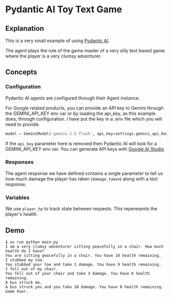 # Pydantic AI Toy Text Game
## Explanation
This is a very small example of using [Pydantic AI](https://ai.pydantic.dev/).

The agent plays the role of the game master of a very silly text based game where the player is a very clumsy adventurer.

## Concepts
### Configuration
Pydantic AI agents are configured through their Agent instance.

For Google related products, you can provide an API key to Gemini through the GEMINI_API_KEY env var or by loading the api_key, as this example does, through configuration. I have put the key in a .env file which you will need to provide.

```python
model = GeminiModel('gemini-1.5-flash', api_key=settings.gemini_api_key)
```

If the `api_key` parameter here is removed then Pydantic AI will look for a GEMINI_API_KEY env var.
You can generate API keys with [Google AI Studio](https://aistudio.google.com/) 

### Responses
The agent response we have defined contains a single parameter to tell us how much damage the player has taken (`damage_taken`) along with a text response.

### Variables
We use `player_hp` to track state between requests. This reperesents the player's health.

## Demo
```
$ uv run python main.py
I am a very clumsy adventurer sitting peacefully in a chair. How much health do I have?
You are sitting peacefully in a chair. You have 10 health remaining.
I stubbed my toe.
You stubbed your toe and take 1 damage. You have 9 health remaining.
I fell out of my chair.
You fell out of your chair and take 3 damage. You have 6 health remaining.
A bus struck me.
A bus struck you and you take 10 damage. You have 0 health remaining. Game Over.
```
